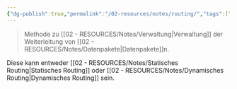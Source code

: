 ```yaml
---
{"dg-publish":true,"permalink":"/02-resources/notes/routing/","tags":["netzwerk/gateway","GFN/prüfungsrelevant"],"noteIcon":"","updated":"2024-08-16T18:36:37.022+02:00"}
---
```


>Methode zu [[02 - RESOURCES/Notes/Verwaltung\|Verwaltung]] der Weiterleitung von [[02 - RESOURCES/Notes/Datenpakete\|Datenpakete]]n.

Diese kann entweder [[02 - RESOURCES/Notes/Statisches Routing\|Statisches Routing]] oder [[02 - RESOURCES/Notes/Dynamisches Routing\|Dynamisches Routing]] sein.